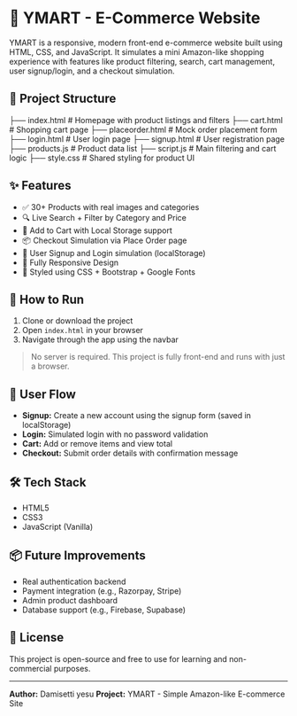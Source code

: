 # 🛒 YMART - E-Commerce Website

YMART is a responsive, modern front-end e-commerce website built using HTML, CSS, and JavaScript. It simulates a mini Amazon-like shopping experience with features like product filtering, search, cart management, user signup/login, and a checkout simulation.

## 📁 Project Structure

├── index.html # Homepage with product listings and filters
├── cart.html # Shopping cart page
├── placeorder.html # Mock order placement form
├── login.html # User login page
├── signup.html # User registration page
├── products.js # Product data list
├── script.js # Main filtering and cart logic
├── style.css # Shared styling for product UI


## ✨ Features

- ✅ 30+ Products with real images and categories
- 🔍 Live Search + Filter by Category and Price
- 🛒 Add to Cart with Local Storage support
- 📦 Checkout Simulation via Place Order page
- 👤 User Signup and Login simulation (localStorage)
- 📱 Fully Responsive Design
- 💅 Styled using CSS + Bootstrap + Google Fonts

## 🚀 How to Run

1. Clone or download the project
2. Open `index.html` in your browser
3. Navigate through the app using the navbar

> No server is required. This project is fully front-end and runs with just a browser.

## 🔐 User Flow

- **Signup:** Create a new account using the signup form (saved in localStorage)
- **Login:** Simulated login with no password validation
- **Cart:** Add or remove items and view total
- **Checkout:** Submit order details with confirmation message


## 🛠 Tech Stack

- HTML5
- CSS3
- JavaScript (Vanilla)

## 📦 Future Improvements

- Real authentication backend
- Payment integration (e.g., Razorpay, Stripe)
- Admin product dashboard
- Database support (e.g., Firebase, Supabase)

## 📝 License

This project is open-source and free to use for learning and non-commercial purposes.

---

**Author:** Damisetti yesu 
**Project:** YMART - Simple Amazon-like E-commerce Site  

